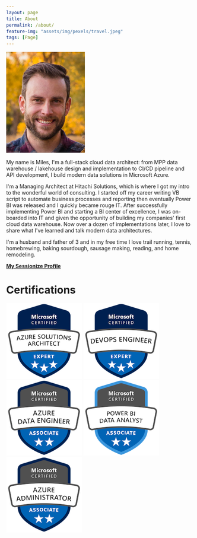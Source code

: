 ```yaml
---
layout: page
title: About
permalink: /about/
feature-img: "assets/img/pexels/travel.jpeg"
tags: [Page]
---
```


![](/assets/img/milesPicSmall.PNG)

My name is Miles, I'm a full-stack cloud data architect: from MPP data warehouse / lakehouse design and implementation to CI/CD pipeline and API development, I build modern data solutions in Microsoft Azure.

I'm a Managing Architect at Hitachi Solutions, which is where I got my intro to the wonderful world of consulting. I started off my career writing VB script to automate business processes and reporting then eventually Power BI was released and I quickly became rouge IT. After successfully implementing Power BI and starting a BI center of excellence, I was  on-boarded into IT and given the opportunity of building my companies' first cloud data warehouse. Now over a dozen of implementations later, I love to share what I've learned and talk modern data architectures.

I'm a husband and father of 3 and in my free time I love trail running, tennis, homebrewing, baking sourdough, sausage making, reading, and home remodeling.

**[My Sessionize Profile](https://sessionize.com/miles-cole/)**


# Certifications


[![Microsoft Certified Azure Solutions Architect Expert](/assets/img/badges/microsoft-certified-azure-solutions-architect-expert.png "Microsoft Certified Azure Solutions Architect Expert")](https://www.credly.com/badges/11b7af27-0b97-4d43-942b-2621ac561b97/public_url) [![Microsoft Certified DevOps Engineer Expert](/assets/img/badges/microsoft-certified-devops-engineer-expert.png "Microsoft Certified DevOps Engineer Expert")](https://www.credly.com/badges/fec22789-9298-4912-97ce-090c70c37f5b/public_url) [![Microsoft Certified Azure Data Engineer Associate](/assets/img/badges/microsoft-certified-azure-data-engineer-associate.png "Microsoft Certified Azure Data Engineer Associate")](https://www.credly.com/badges/ce235f61-7c29-4f63-9a4b-9514846897ad/public_url) [![Microsoft Certified Power BI Data Analyst Associate](/assets/img/badges/microsoft-certified-power-bi-data-analyst-associate.png "Microsoft Certified Power BI Data Analyst Associate")](https://www.credly.com/badges/55cd33ba-89e6-4de9-b787-87c9eef22081/public_url) [![Microsoft Certified Azure Administrator Associate](/assets/img/badges/microsoft-certified-azure-administrator-associate.png "Microsoft Certified Azure Administrator Associate")](https://www.credly.com/badges/22517907-d0d0-461a-b331-3e6968f17ea3/public_url)

<script type="text/javascript" src="https://sessionize.com/api/speaker/sessions/8ebd5c28-05e4-420a-a6d9-aa757a315619/0x1x0072b5x"></script>
